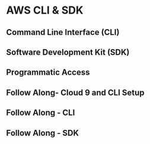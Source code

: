 # AWS CLI & SDK

## Command Line Interface (CLI)

## Software Development Kit (SDK)

## Programmatic Access

## Follow Along- Cloud 9 and CLI Setup

## Follow Along - CLI

## Follow Along - SDK

